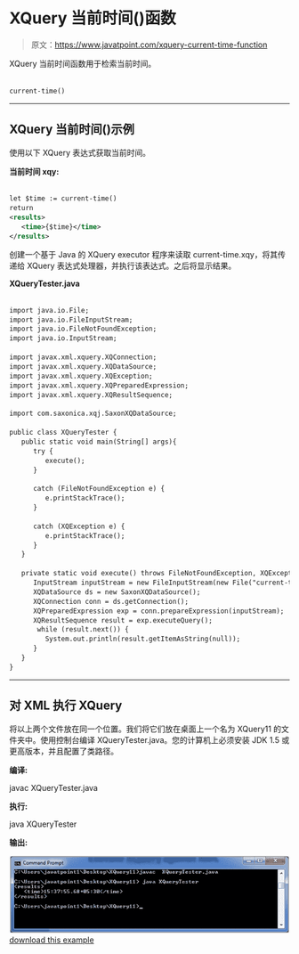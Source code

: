 # XQuery 当前时间()函数

> 原文：<https://www.javatpoint.com/xquery-current-time-function>

XQuery 当前时间函数用于检索当前时间。

```xml

current-time() 

```

* * *

## XQuery 当前时间()示例

使用以下 XQuery 表达式获取当前时间。

**当前时间 xqy:**

```xml

let $time := current-time()
return
<results>
   <time>{$time}</time>
</results>

```

创建一个基于 Java 的 XQuery executor 程序来读取 current-time.xqy，将其传递给 XQuery 表达式处理器，并执行该表达式。之后将显示结果。

**XQueryTester.java**

```xml

import java.io.File;
import java.io.FileInputStream;
import java.io.FileNotFoundException;
import java.io.InputStream;

import javax.xml.xquery.XQConnection;
import javax.xml.xquery.XQDataSource;
import javax.xml.xquery.XQException;
import javax.xml.xquery.XQPreparedExpression;
import javax.xml.xquery.XQResultSequence;

import com.saxonica.xqj.SaxonXQDataSource;

public class XQueryTester {
   public static void main(String[] args){
      try {
         execute();
      }

      catch (FileNotFoundException e) {
         e.printStackTrace();
      }

      catch (XQException e) {
         e.printStackTrace();
      }
   }

   private static void execute() throws FileNotFoundException, XQException{
      InputStream inputStream = new FileInputStream(new File("current-time.xqy"));
      XQDataSource ds = new SaxonXQDataSource();
      XQConnection conn = ds.getConnection();
      XQPreparedExpression exp = conn.prepareExpression(inputStream);
      XQResultSequence result = exp.executeQuery();
       while (result.next()) {
         System.out.println(result.getItemAsString(null));
      }
   }	
}

```

* * *

## 对 XML 执行 XQuery

将以上两个文件放在同一个位置。我们将它们放在桌面上一个名为 XQuery11 的文件夹中。使用控制台编译 XQueryTester.java。您的计算机上必须安装 JDK 1.5 或更高版本，并且配置了类路径。

**编译:**

javac XQueryTester.java

**执行:**

java XQueryTester

**输出:**

![XQUERY Current time function 1](img/bd8bdc75708addf2f3c0e21f90227bc5.png)[download this example](https://static.javatpoint.com/xquery/src/XQuery11.zip)